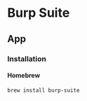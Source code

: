 # Burp Suite

<!--
https://app.pluralsight.com/paths/skill/web-security-testing-with-burp-suite
-->

## App

### Installation

#### Homebrew

```sh
brew install burp-suite
```
